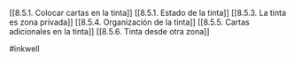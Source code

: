 [[8.5.1. Colocar cartas en la tinta]]
[[8.5.1. Estado de la tinta]]
[[8.5.3. La tinta es zona privada]]
[[8.5.4. Organización de la tinta]]
[[8.5.5. Cartas adicionales en la tinta]]
[[8.5.6. Tinta desde otra zona]]

#inkwell